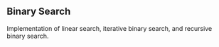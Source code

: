 ## Binary Search

Implementation of linear search, iterative binary search, and recursive binary search.
